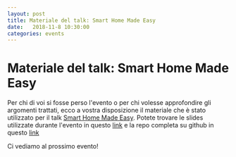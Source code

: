 ```yaml
---
layout: post
title: Materiale del talk: Smart Home Made Easy
date:   2018-11-8 10:30:00
categories: events
---
```

#   Materiale del talk: Smart Home Made Easy

Per chi di voi si fosse perso l'evento o per chi volesse approfondire gli argomenti trattati, ecco a vostra disposizione il materiale che è stato utilizzato per il talk [Smart Home Made Easy](https://www.eventbrite.it/e/biglietti-smart-home-made-easy-51720088176).
Potete trovare le slides utilizzate durante l'evento in questo [link](https://drive.google.com/file/d/1GvdwU6Fr45FLQsBTsxXKQ_W3N6T9KZlk/view?usp=sharing) e la repo completa su github in questo [link](https://github.com/gdgpisa/shme)

Ci vediamo al prossimo evento!
